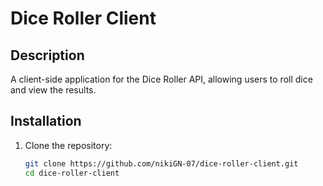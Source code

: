 # Dice Roller Client

## Description
A client-side application for the Dice Roller API, allowing users to roll dice and view the results.

## Installation
1. Clone the repository:
   ```bash
   git clone https://github.com/nikiGN-07/dice-roller-client.git
   cd dice-roller-client
